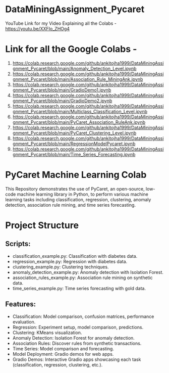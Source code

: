 # DataMiningAssignment_Pycaret

YouTube Link for my Video Explaining all the Colabs - https://youtu.be/XXFIo_ZHOg4

# Link for all the Google Colabs - 
1. https://colab.research.google.com/github/ankitojha1999/DataMiningAssignment_Pycaret/blob/main/Anomaly_Detection_Level.ipynb
2. https://colab.research.google.com/github/ankitojha1999/DataMiningAssignment_Pycaret/blob/main/Association_Rule_MiningAnk.ipynb
3. https://colab.research.google.com/github/ankitojha1999/DataMiningAssignment_Pycaret/blob/main/GradioDemo1.ipynb
4. https://colab.research.google.com/github/ankitojha1999/DataMiningAssignment_Pycaret/blob/main/GradioDemo2.ipynb
5. https://colab.research.google.com/github/ankitojha1999/DataMiningAssignment_Pycaret/blob/main/Multiclass_Classification_Level.ipynb
6. https://colab.research.google.com/github/ankitojha1999/DataMiningAssignment_Pycaret/blob/main/PyCaret_Association_RuleAnk.ipynb
7. https://colab.research.google.com/github/ankitojha1999/DataMiningAssignment_Pycaret/blob/main/PyCaret_Clustering_Level.ipynb
8. https://colab.research.google.com/github/ankitojha1999/DataMiningAssignment_Pycaret/blob/main/RegressionModelPycaret.ipynb
9. https://colab.research.google.com/github/ankitojha1999/DataMiningAssignment_Pycaret/blob/main/Time_Series_Forecasting.ipynb


# PyCaret Machine Learning Colab
This Repository demonstrates the use of PyCaret, an open-source, low-code machine learning library in Python, to perform various machine learning tasks including classification, regression, clustering, anomaly detection, association rule mining, and time series forecasting.


# Project Structure
## Scripts:

- classification_example.py: Classification with diabetes data.
- regression_example.py: Regression with diabetes data.
- clustering_example.py: Clustering techniques.
- anomaly_detection_example.py: Anomaly detection with Isolation Forest.
- association_rules_example.py: Association rule mining on synthetic data.
- time_series_example.py: Time series forecasting with gold data.
## Features:

- Classification: Model comparison, confusion matrices, performance evaluation.
- Regression: Experiment setup, model comparison, predictions.
- Clustering: KMeans visualization.
- Anomaly Detection: Isolation Forest for anomaly detection.
- Association Rules: Discover rules from synthetic transactions.
- Time Series: Model comparison and forecasting.
- Model Deployment: Gradio demos for web apps.
- Gradio Demos: Interactive Gradio apps showcasing each task (classification, regression, clustering, etc.).
